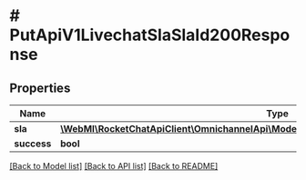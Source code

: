 # # PutApiV1LivechatSlaSlaId200Response

## Properties

Name | Type | Description | Notes
------------ | ------------- | ------------- | -------------
**sla** | [**\WebMI\RocketChatApiClient\OmnichannelApi\Model\PutApiV1LivechatSlaSlaId200ResponseSla**](PutApiV1LivechatSlaSlaId200ResponseSla.md) |  | [optional]
**success** | **bool** |  | [optional]

[[Back to Model list]](../../README.md#models) [[Back to API list]](../../README.md#endpoints) [[Back to README]](../../README.md)
